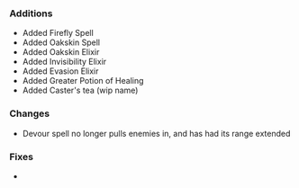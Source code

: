 ### Additions
- Added Firefly Spell
- Added Oakskin Spell
- Added Oakskin Elixir
- Added Invisibility Elixir
- Added Evasion Elixir
- Added Greater Potion of Healing
- Added Caster's tea (wip name)

### Changes
- Devour spell no longer pulls enemies in, and has had its range extended

### Fixes
- 
